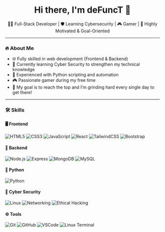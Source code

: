 <h1 align="center">Hi there, I'm deFuncT 👾</h1>
<p align="center">👨‍💻 Full-Stack Developer | 🛡 Learning Cybersecurity | 🎮 Gamer | 🧠 Highly Motivated & Goal-Oriented</p>

---

### 🔥 About Me

- 🌐 Fully skilled in web development (Frontend & Backend)
- 🔐 Currently learning Cyber Security to strengthen my technical knowledge
- 🐍 Experienced with Python scripting and automation
- 🎮 Passionate gamer during my free time
- 🚀 My goal is to reach the top and I’m grinding hard every single day to get there!

---

### 🛠 Skills

#### 🖥️ Frontend
![HTML5](https://img.shields.io/badge/HTML5-E34F26?logo=html5&logoColor=fff&style=for-the-badge)
![CSS3](https://img.shields.io/badge/CSS3-1572B6?logo=css3&logoColor=fff&style=for-the-badge)
![JavaScript](https://img.shields.io/badge/JavaScript-F7DF1E?logo=javascript&logoColor=000&style=for-the-badge)
![React](https://img.shields.io/badge/React-61DAFB?logo=react&logoColor=000&style=for-the-badge)
![TailwindCSS](https://img.shields.io/badge/TailwindCSS-06B6D4?logo=tailwindcss&logoColor=fff&style=for-the-badge)
![Bootstrap](https://img.shields.io/badge/Bootstrap-7952B3?logo=bootstrap&logoColor=fff&style=for-the-badge)

#### 🔧 Backend
![Node.js](https://img.shields.io/badge/Node.js-339933?logo=nodedotjs&logoColor=fff&style=for-the-badge)
![Express](https://img.shields.io/badge/Express-000000?logo=express&logoColor=fff&style=for-the-badge)
![MongoDB](https://img.shields.io/badge/MongoDB-47A248?logo=mongodb&logoColor=fff&style=for-the-badge)
![MySQL](https://img.shields.io/badge/MySQL-4479A1?logo=mysql&logoColor=fff&style=for-the-badge)

#### 🐍 Python
![Python](https://img.shields.io/badge/Python-3776AB?logo=python&logoColor=fff&style=for-the-badge)

#### 🔐 Cyber Security
![Linux](https://img.shields.io/badge/Linux-FCC624?logo=linux&logoColor=000&style=for-the-badge)
![Networking](https://img.shields.io/badge/Networking-007ACC?style=for-the-badge)
![Ethical Hacking](https://img.shields.io/badge/Ethical%20Hacking-000000?style=for-the-badge&logo=hackaday&logoColor=white)

#### ⚙️ Tools
![Git](https://img.shields.io/badge/Git-F05032?logo=git&logoColor=fff&style=for-the-badge)
![GitHub](https://img.shields.io/badge/GitHub-181717?logo=github&logoColor=fff&style=for-the-badge)
![VSCode](https://img.shields.io/badge/VSCode-007ACC?logo=visual-studio-code&logoColor=fff&style=for-the-badge)
![Linux Terminal](https://img.shields.io/badge/Linux%20Terminal-000000?style=for-the-badge&logo=gnubash&logoColor=white)
